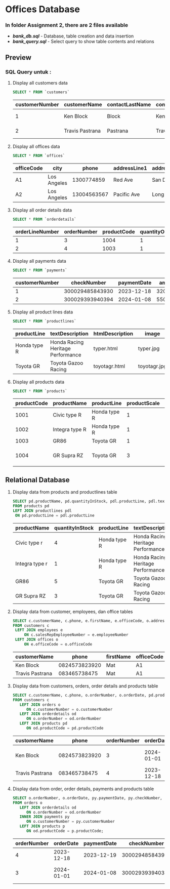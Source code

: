 # Offices Database

### In folder Assignment 2, there are 2 files available

- **_bank_db.sql_** - Database, table creation and data insertion
- **_bank_query.sql_** - Select query to show table contents and relations

## Preview

### SQL Query untuk :

1. Display all customers data
   <br>

   ```sql
   SELECT * FROM `customers`
   ```

   | customerNumber | customerName    | contactLastName | contactFirstName | phone        | addressLine1    | addressLine2 | city        | state      | postalCode | country | salesRepEmployeeNumber | creditLimit |
   | -------------- | --------------- | --------------- | ---------------- | ------------ | --------------- | ------------ | ----------- | ---------- | ---------- | ------- | ---------------------- | ----------- |
   | 1              | Ken Block       | Block           | Ken              | 082457382392 | Atlantic Ave    | Long Beach   | Los Angeles | California | 90806      | USA     | 1                      | 60000.00    |
   | 2              | Travis Pastrana | Pastrana        | Travis           | 083465738475 | Long Beach Blvd | Compton      | Los Angeles | California | 90221      | USA     | 2                      | 370000.00   |

2. Display all offices data
   <br>

   ```sql
   SELECT * FROM `offices`
   ```

   | officeCode | city        | phone       | addressLine1 | addressLine2 | state      | country | postalCode | territory |
   | ---------- | ----------- | ----------- | ------------ | ------------ | ---------- | ------- | ---------- | --------- |
   | A1         | Los Angeles | 1300774859  | Red Ave      | San Diego    | Calofornia | USA     | 49302      | CAL       |
   | A2         | Los Angeles | 13004563567 | Pacific Ave  | Long Beach   | California | USA     | 90806      | CAL       |

3. Display all order details data
   <br>

   ```sql
   SELECT * FROM `orderdetails`
   ```

   | orderLineNumber | orderNumber | productCode | quantityOrdered | priceEach |
   | --------------- | ----------- | ----------- | --------------- | --------- |
   | 1               | 3           | 1004        | 1               | 50000.00  |
   | 2               | 4           | 1003        | 1               | 32000.00  |

4. Display all payments data
   <br>

   ```sql
   SELECT * FROM `payments`
   ```

   | customerNumber | checkNumber     | paymentDate | amount   |
   | -------------- | --------------- | ----------- | -------- |
   | 1              | 300029485843930 | 2023-12-18  | 32000.00 |
   | 2              | 300029393940394 | 2024-01-08  | 55000.00 |

5. Display all product lines data
   <br>

   ```sql
   SELECT * FROM `productlines`
   ```

   | productLine  | textDescription                   | htmlDescription | image        |
   | ------------ | --------------------------------- | --------------- | ------------ |
   | Honda type R | Honda Racing Heritage Performance | typer.html      | typer.jpg    |
   | Toyota GR    | Toyota Gazoo Racing               | toyotagr.html   | toyotagr.jpg |

6. Display all products data
   <br>

   ```sql
   SELECT * FROM `products`
   ```

   | productCode | productName    | productLine  | productScale | productVendor | productDescription                     | quantityInStock | buyPrice | MSRP     |
   | ----------- | -------------- | ------------ | ------------ | ------------- | -------------------------------------- | --------------- | -------- | -------- |
   | 1001        | Civic type R   | Honda type R | 1            | Honda         | Honda Civic type R FK8                 | 4               | 40000.00 | 37000.00 |
   | 1002        | Integra type R | Honda type R | 1            | Honda         | Honda Integra type R (DC2)             | 1               | 30000.00 | 25000.00 |
   | 1003        | GR86           | Toyota GR    | 1            | Toyota        | Toyota GR86                            | 5               | 32000.00 | 30000.00 |
   | 1004        | GR Supra RZ    | Toyota GR    | 3            | Toyota        | Toyota GR Supra RZ Performance Package | 5               | 55000.00 | 50000.00 |

## Relational Database

1. Display data from products and productlines table
   <br>

   ```sql
   SELECT pd.productName, pd.quantityInStock, pdl.productLine, pdl.textDescription
   FROM products pd
   LEFT JOIN productlines pdl
   	ON pd.productLine = pdl.productLine
   ```

   | productName    | quantityInStock | productLine  | textDescription                   |
   | -------------- | --------------- | ------------ | --------------------------------- |
   | Civic type r   | 4               | Honda type R | Honda Racing Heritage Performance |
   | Integra type r | 1               | Honda type R | Honda Racing Heritage Performance |
   | GR86           | 5               | Toyota GR    | Toyota Gazoo Racing               |
   | GR Supra RZ    | 3               | Toyota GR    | Toyota Gazoo Racing               |

2. Display data from customer, employees, dan office tables
   <br>

   ```sql
   SELECT c.customerName, c.phone, e.firstName, e.officeCode, o.addressLine1, o.country
   FROM customers c
   	LEFT JOIN employees e
   		ON c.salesRepEmployeeNumber = e.employeeNumber
   	LEFT JOIN offices o
   		ON e.officeCode = o.officeCode
   ```

   | customerName    | phone         | firstName | officeCode | addressLine1 | country |
   | --------------- | ------------- | --------- | ---------- | ------------ | ------- |
   | Ken Block       | 0824573823920 | Mat       | A1         | Red Ave      | USA     |
   | Travis Pastrana | 083465738475  | Mat       | A1         | Red Ave      | USA     |

3. Display data from customers, orders, order details and products table

   ```sql
   SELECT c.customerName, c.phone, o.orderNumber, o.orderDate, pd.productName, pd.productDescription
   FROM customers c
      LEFT JOIN orders o
         ON c.customerNumber = o.customerNumber
      LEFT JOIN orderdetails od
         ON o.orderNumber = od.orderNumber
      LEFT JOIN products pd
         ON od.productCode = pd.productCode
   ```

   | customerName    | phone         | orderNumber | orderDate  | productName | productDescription                     |
   | --------------- | ------------- | ----------- | ---------- | ----------- | -------------------------------------- |
   | Ken Block       | 0824573823920 | 3           | 2024-01-01 | GR Supra RZ | Toyota GR Supra RZ Performance Package |
   | Travis Pastrana | 083465738475  | 4           | 2023-12-18 | GR86        | Toyota GR86                            |

4. Display data from order, order details, payments and products table

   ```sql
   SELECT o.orderNumber, o.orderDate, py.paymentDate, py.checkNumber, py.amount,  od.productCode, p.productName, p.productDescription
   FROM orders o
      LEFT JOIN orderdetails od
         ON o.orderNumber = od.orderNumber
      INNER JOIN payments py
         ON o.customerNumber = py.customerNumber
      LEFT JOIN products p
         ON od.productCode = p.productCode;
   ```

   | orderNumber | orderDate  | paymentDate | checkNumber     | amount   | productCode | productName | productDescription                     |
   | ----------- | ---------- | ----------- | --------------- | -------- | ----------- | ----------- | -------------------------------------- |
   | 4           | 2023-12-18 | 2023-12-19  | 300029485843930 | 32000.00 | 1003        | GR86        | Toyota GR86                            |
   | 3           | 2024-01-01 | 2024-01-08  | 300029393940394 | 55000.00 | 1004        | GR Supra RZ | Toyota GR Supra RZ Performance Package |
